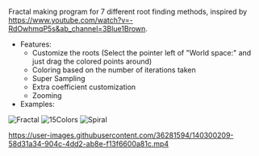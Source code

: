 Fractal making program for 7 different root finding methods, inspired by https://www.youtube.com/watch?v=-RdOwhmqP5s&ab_channel=3Blue1Brown.
- Features:
  - Customize the roots (Select the pointer left of "World space:" and just drag the colored points around)
  - Coloring based on the number of iterations taken
  - Super Sampling
  - Extra coefficient customization
  - Zooming
- Examples:

![Fractal](https://user-images.githubusercontent.com/36281594/140319177-16e8eda2-e84d-4bc6-8ca6-d8b250bfc5a9.png)
![15Colors](https://user-images.githubusercontent.com/36281594/140300107-feeafe34-68fb-4fc2-a98b-59a61f56fa48.png)
![Spiral](https://user-images.githubusercontent.com/36281594/140319198-b0dfa883-be68-48b8-8dd5-3d05eb4c1019.png)

https://user-images.githubusercontent.com/36281594/140300209-58d31a34-904c-4dd2-ab8e-f13f6600a81c.mp4

